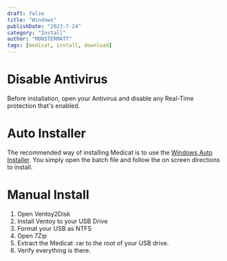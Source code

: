 ```yaml
---
draft: false
title: "Windows"
publishDate: "2023-7-24"
category: "Install"
author: "MON5TERMATT"
tags: [medicat, install, download]
---
```

# Disable Antivirus
Before installation, open your Antivirus and disable any Real-Time protection that's enabled.

# Auto Installer
The recommended way of installing Medicat is to use the [Windows Auto Installer](). You simply open the batch file and follow the on screen directions to install.

# Manual Install
1. Open Ventoy2Disk
2. Install Ventoy to your USB Drive
3. Format your USB as NTFS
4. Open 7Zip
5. Extract the Medicat .rar to the root of your USB drive.
6. Verify everything is there.